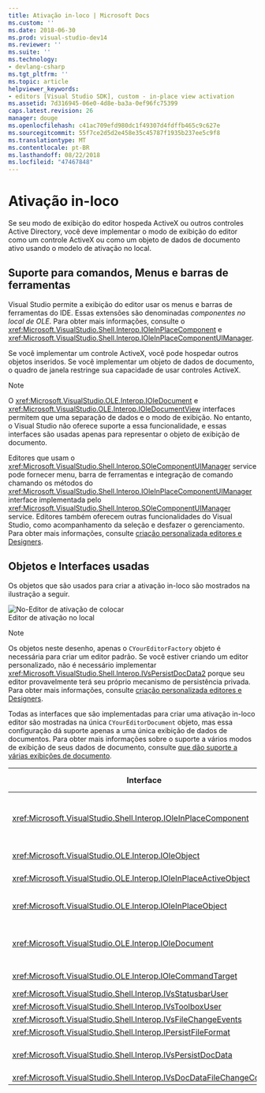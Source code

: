 ```yaml
---
title: Ativação in-loco | Microsoft Docs
ms.custom: ''
ms.date: 2018-06-30
ms.prod: visual-studio-dev14
ms.reviewer: ''
ms.suite: ''
ms.technology:
- devlang-csharp
ms.tgt_pltfrm: ''
ms.topic: article
helpviewer_keywords:
- editors [Visual Studio SDK], custom - in-place view activation
ms.assetid: 7d316945-06e0-4d8e-ba3a-0ef96fc75399
caps.latest.revision: 26
manager: douge
ms.openlocfilehash: c41ac709efd980dc1f49307d4fdffb465c9c627e
ms.sourcegitcommit: 55f7ce2d5d2e458e35c45787f1935b237ee5c9f8
ms.translationtype: MT
ms.contentlocale: pt-BR
ms.lasthandoff: 08/22/2018
ms.locfileid: "47467848"
---
```

# <a name="in-place-activation"></a>Ativação in-loco
Se seu modo de exibição do editor hospeda ActiveX ou outros controles Active Directory, você deve implementar o modo de exibição do editor como um controle ActiveX ou como um objeto de dados de documento ativo usando o modelo de ativação no local.  
  
## <a name="support-for-menus-toolbars-and-commands"></a>Suporte para comandos, Menus e barras de ferramentas  
 Visual Studio permite a exibição do editor usar os menus e barras de ferramentas do IDE. Essas extensões são denominadas *componentes no local de OLE*. Para obter mais informações, consulte o <xref:Microsoft.VisualStudio.Shell.Interop.IOleInPlaceComponent> e <xref:Microsoft.VisualStudio.Shell.Interop.IOleInPlaceComponentUIManager>.  
  
 Se você implementar um controle ActiveX, você pode hospedar outros objetos inseridos. Se você implementar um objeto de dados de documento, o quadro de janela restringe sua capacidade de usar controles ActiveX.  
  
> [!NOTE]
>  O <xref:Microsoft.VisualStudio.OLE.Interop.IOleDocument> e <xref:Microsoft.VisualStudio.OLE.Interop.IOleDocumentView> interfaces permitem que uma separação de dados e o modo de exibição. No entanto, o Visual Studio não oferece suporte a essa funcionalidade, e essas interfaces são usadas apenas para representar o objeto de exibição de documento.  
  
 Editores que usam o <xref:Microsoft.VisualStudio.Shell.Interop.SOleComponentUIManager> service pode fornecer menu, barra de ferramentas e integração de comando chamando os métodos do <xref:Microsoft.VisualStudio.Shell.Interop.IOleInPlaceComponentUIManager> interface implementada pelo <xref:Microsoft.VisualStudio.Shell.Interop.SOleComponentUIManager> service. Editores também oferecem outras funcionalidades do Visual Studio, como acompanhamento da seleção e desfazer o gerenciamento. Para obter mais informações, consulte [criação personalizada editores e Designers](../extensibility/creating-custom-editors-and-designers.md).  
  
## <a name="objects-and-interfaces-used"></a>Objetos e Interfaces usadas  
 Os objetos que são usados para criar a ativação in-loco são mostrados na ilustração a seguir.  
  
 ![No&#45;Editor de ativação de colocar](../misc/media/vsinplaceactivationeditor.gif "vsInPlaceActivationEditor")  
Editor de ativação no local  
  
> [!NOTE]
>  Os objetos neste desenho, apenas o `CYourEditorFactory` objeto é necessária para criar um editor padrão. Se você estiver criando um editor personalizado, não é necessário implementar <xref:Microsoft.VisualStudio.Shell.Interop.IVsPersistDocData2> porque seu editor provavelmente terá seu próprio mecanismo de persistência privada. Para obter mais informações, consulte [criação personalizada editores e Designers](../extensibility/creating-custom-editors-and-designers.md).  
  
 Todas as interfaces que são implementadas para criar uma ativação in-loco editor são mostradas na única `CYourEditorDocument` objeto, mas essa configuração dá suporte apenas a uma única exibição de dados de documentos. Para obter mais informações sobre o suporte a vários modos de exibição de seus dados de documento, consulte [que dão suporte a várias exibições de documento](../extensibility/supporting-multiple-document-views.md).  
  
|Interface|Tipo de objeto|Use|  
|---------------|--------------------|---------|  
|<xref:Microsoft.VisualStudio.Shell.Interop.IOleInPlaceComponent>|Exibir|Permite que objetos de VSPackage in loco operar como componentes totalmente integradas do IDE, usando o <xref:Microsoft.VisualStudio.Shell.Interop.SOleComponentUIManager> service. Esse serviço integra os menus, barras de ferramentas e comandos do objeto ao IDE e emite notificações de alterações de estado.|  
|<xref:Microsoft.VisualStudio.OLE.Interop.IOleObject>|Exibir|Principal meio pelo qual um objeto inserido fornece a funcionalidade básica para seu contêiner e se comunica com ele.|  
|<xref:Microsoft.VisualStudio.OLE.Interop.IOleInPlaceActiveObject>|Exibir|Gerencia a ativação e desativação de objetos no local e determina o quanto do objeto no local deve estar visível.|  
|<xref:Microsoft.VisualStudio.OLE.Interop.IOleInPlaceObject>|Exibir|Fornece um canal direto de comunicação entre um objeto no local, janela de quadro mais externo do aplicativo associado e a janela de documento no aplicativo que contém o objeto inserido.|  
|<xref:Microsoft.VisualStudio.OLE.Interop.IOleDocument>|Exibir|Implementa um objeto ActiveX. Observe que os métodos de <xref:Microsoft.VisualStudio.OLE.Interop.IOleDocument> e `T:Microsoft.VisualStudio.OLE.Interop.IOleDocumentView` dados de documento separado e exibição não são usados no IDE.|  
|<xref:Microsoft.VisualStudio.OLE.Interop.IOleCommandTarget>|Exibir/dados|Permite que o objeto de dados de documento ou o objeto de exibição de documento ou ambos para participar da manipulação de comandos.|  
|<xref:Microsoft.VisualStudio.Shell.Interop.IVsStatusbarUser>|Exibir|Permite atualizações da barra de status.|  
|<xref:Microsoft.VisualStudio.Shell.Interop.IVsToolboxUser>|Exibir|Permite adicionar itens à caixa de ferramentas.|  
|<xref:Microsoft.VisualStudio.Shell.Interop.IVsFileChangeEvents>|Dados|Envia notificação de alterações para o arquivo editado. (Essa interface é opcional.)|  
|<xref:Microsoft.VisualStudio.Shell.Interop.IPersistFileFormat>|Dados|Usado para habilitar o recurso Salvar como para um tipo de arquivo.|  
|<xref:Microsoft.VisualStudio.Shell.Interop.IVsPersistDocData>|Dados|Habilita a persistência para o documento. Para arquivos somente leitura, chame <xref:Microsoft.VisualStudio.Shell.Interop.IVsPersistDocData2.SetDocDataReadOnly%2A> para fornecer o ícone de "bloqueio" que indica os arquivos somente leitura.|  
|<xref:Microsoft.VisualStudio.Shell.Interop.IVsDocDataFileChangeControl>|Dados|Determina se as alterações nos dados de documento devem ser ignoradas.|